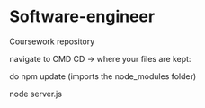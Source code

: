 # Software-engineer
Coursework repository

navigate to CMD
CD -> where your files are kept: 

do npm update (imports the node_modules folder)

node server.js
